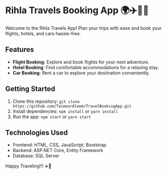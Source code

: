 # Rihla Travels Booking App 🌍✈️🏨🚗

Welcome to the Rihla Travels App! Plan your trips with ease and book your flights, hotels, and cars hassle-free.

## Features

- **Flight Booking**: Explore and book flights for your next adventure.
- **Hotel Booking**: Find comfortable accommodations for a relaxing stay.
- **Car Booking**: Rent a car to explore your destination conveniently.

## Getting Started

1. Clone this repository: `git clone https://github.com/TaimoorAleem/TravelBookingApp.git`
2. Install dependencies: `npm install` or `yarn install`
3. Run the app: `npm start` or `yarn start`

## Technologies Used

- Frontend: HTML, CSS, JavaScript, Bootstrap
- Backend: ASP.NET Core, Entity Framework
- Database: SQL Server


Happy Traveling!!! ✈️🌴
